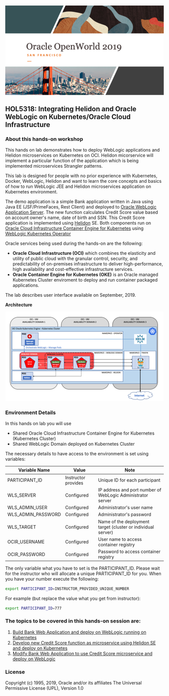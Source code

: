 ![](tutorials/images/hol.logo.png)

## HOL5318: Integrating Helidon and Oracle WebLogic on Kubernetes/Oracle Cloud Infrastructure ##

### About this hands-on workshop ###

This hands on lab demonstrates how to deploy WebLogic applications and Helidon microservices on Kubernetes on OCI. Helidon micorservice will implement a particular function of the application which is being implemented microservices Strangler patterns.

This lab is designed for people with no prior experience with Kubernetes, Docker, WebLogic, Helidon and want to learn the core concepts and basics of how to run WebLogic JEE and Helidon microservices application on Kubernetes environment.

The demo application is a simple Bank application written in Java using Java EE (JSF/PrimeFaces, Rest Client) and deployed to [Oracle WebLogic Application Server](https://www.oracle.com/middleware/technologies/weblogic.html).
The new function calculates Credit Score value based on account owner's name, date of birth and SSN. This Credit Score  application is implemented using [Helidon](https://helidon.io/#/) SE.
Both components run on [Oracle Cloud Infrastructure Container Engine for Kubernetes](https://docs.cloud.oracle.com/iaas/Content/ContEng/Concepts/contengoverview.htm) using [WebLogic Kubernetes Operator](https://github.com/oracle/weblogic-kubernetes-operator)

Oracle services being used during the hands-on are the following:

+ **Oracle Cloud Infrastructure (OCI)** which combines the elasticity and utility of public cloud with the granular control, security, and predictability of on-premises infrastructure to deliver high-performance, high availability and cost-effective infrastructure services.
+ **Oracle Container Engine for Kubernetes (OKE)** is an Oracle managed Kubernetes Cluster enviroment to deploy and run container packaged applications.

The lab describes user interface available on September, 2019.

**Architecture**

![](tutorials/images/architecture.png)

### Environment Details ###

In this hands on lab you will use
- Shared Oracle Cloud Infrastructure Container Engine for Kubernetes (Kubernetes Cluster)
- Shared WebLogic Domain deployed on Kubernetes Cluster

The necessary details to have access to the environment is set using variables:

|Variable Name|Value|Note|
| ----------- | --- | -- |
|PARTICIPANT_ID|Instructor provides|Unique ID for each participant|
|WLS_SERVER|Configured|IP address and port number of WebLogic Administrator server
|WLS_ADMIN_USER|Configured|Administrator's user name|
|WLS_ADMIN_PASSWORD|Configured|Administrator's password|
|WLS_TARGET|Configured| Name of the deployment target (cluster or individual server)|
|OCIR_USERNAME|Configured|User name to access container registry|
|OCIR_PASSWORD|Configured|Password to access container registry|

The only variable what you have to set is the PARTICIPANT_ID. Please wait for the instructor who will allocate a unique PARTICIPANT_ID for you. When you have your number execute the following:
```bash
export PARTICIPANT_ID=INSTRUCTOR_PROVIDED_UNIQUE_NUMBER
```
For example (but replace the value what you get from instructor):
```bash
export PARTICIPANT_ID=777
```

### The topics to be covered in this hands-on session are: ###

1. [Build Bank Web Application and deploy on WebLogic running on Kubernetes](tutorials/1.build.bank.webapp.md)
2. [Develop new Credit Score function as microservice using Helidon SE and deploy on Kubernetes](2.build.creditscore.helidon.microservice.md)
3. [Modify Bank Web Application to use Credit Score microservice and deploy on WebLogic](3.modify.bank.webapp.md)

### License ###
Copyright (c) 1995, 2019, Oracle and/or its affiliates
The Universal Permissive License (UPL), Version 1.0
